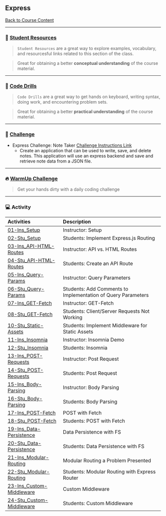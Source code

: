 ## Express
[Back to Course Content](../../README.md)

-----
### :book: **[Student Resources](student-resources/README.md)**

> `Student Resources` are a great way to explore examples, vocabulary, and resourcesful links related to this section of the class.

> Great for obtaining a better **conceptual understanding** of the course material. 

------
### :dart: **[Code Drills](code-drills/README.md)**

> `Code Drills` are a great way to get hands on keyboard, writing syntax, doing work, and encountering problem sets. 

> Great for obtaining a better **practical understanding** of the course material. 

-----
### :pencil: **[Challenge](challenge/README.md)**

- Express Challenge: Note Taker
[Challenge Instructions Link](challenge/README.md)
    * Create an application that can be used to write, save, and delete notes. This application will use an express backend and save and retrieve note data from a JSON file.

-----

### :fire: **[WarmUp Challenge](warm-up-challenge)**

> Get your hands dirty with a daily coding challenge

-----


### :computer: Activity

|  Activities |  Description |
|:--	|:--
|[01-Ins_Setup](activities/01-Ins_Setup)|Instructor: Setup|
|[02-Stu_Setup](activities/02-Stu_Setup)|Students: Implement Express.js Routing|
|[03-Ins_API-HTML-Routes](activities/03-Ins_API-HTML-Routes)|Instructor: API vs. HTML Routes|
|[04-Stu_API-HTML-Routes](activities/04-Stu_API-HTML-Routes)|Students: Create an API Route|
|[05-Ins_Query-Params](activities/05-Ins_Query-Params)|Instructor: Query Parameters|
|[06-Stu_Query-Params](activities/06-Stu_Query-Params)|Students: Add Comments to Implementation of Query Parameters|
|[07-Ins_GET-Fetch](activities/07-Ins_GET-Fetch)|Instructor: GET-Fetch|
|[08-Stu_GET-Fetch](activities/08-Stu_GET-Fetch)|Students: Client/Server Requests Not Working|
|[10-Stu_Static-Assets](activities/10-Stu_Static-Assets)|Students: Implement Middleware for Static Assets|
|[11-Ins_Insomnia](activities/11-Ins_Insomnia)|Instructor: Insomnia Demo|
|[12-Stu_Insomnia](activities/12-Stu_Insomnia)|Students: Insomnia|
|[13-Ins_POST-Requests](activities/13-Ins_POST-Requests)| Instructor: Post Request|
|[14-Stu_POST-Requests](activities/14-Stu_POST-Requests)|Students: Post Request|
|[15-Ins_Body-Parsing](activities/15-Ins_Body-Parsing)| Instructor: Body Parsing|
|[16-Stu_Body-Parsing](activities/16-Stu_Body-Parsing)|Students: Body Parsing|
|[17-Ins_POST-Fetch](activities/17-Ins_POST-Fetch)| POST with Fetch|
|[18-Stu_POST-Fetch](activities/18-Stu_POST-Fetch)|Students: POST with Fetch|
|[19-Ins_Data-Persistence](activities/19-Ins_Data-Persistence)|Data Persistence with FS|
|[20-Stu_Data-Persistence](activities/20-Stu_Data-Persistence)|Students: Data Persistence with FS|
|[21-Ins_Modular-Routing](activities/21-Ins_Modular-Routing)|Modular Routing a Problem Presented|
|[22-Stu_Modular-Routing](activities/22-Stu_Modular-Routing)|Students: Modular Routing with Express Router|
|[23-Ins_Custom-Middleware](activities/23-Ins_Custom-Middleware)|Custom Middleware|
|[24-Stu_Custom-Middleware](activities/24-Stu_Custom-Middleware)|Students: Custom Middleware|
